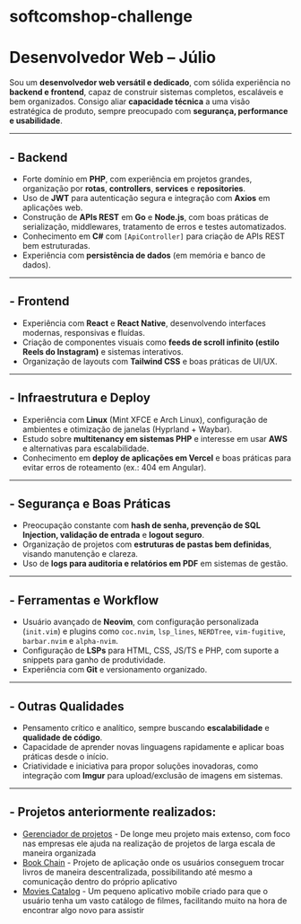 # softcomshop-challenge

# Desenvolvedor Web – Júlio

Sou um **desenvolvedor web versátil e dedicado**, com sólida experiência no **backend e frontend**, capaz de construir sistemas completos, escaláveis e bem organizados. Consigo aliar **capacidade técnica** a uma visão estratégica de produto, sempre preocupado com **segurança, performance e usabilidade**.

---

## - Backend
- Forte domínio em **PHP**, com experiência em projetos grandes, organização por **rotas**, **controllers**, **services** e **repositories**.  
- Uso de **JWT** para autenticação segura e integração com **Axios** em aplicações web.  
- Construção de **APIs REST** em **Go** e **Node.js**, com boas práticas de serialização, middlewares, tratamento de erros e testes automatizados.  
- Conhecimento em **C#** com `[ApiController]` para criação de APIs REST bem estruturadas.  
- Experiência com **persistência de dados** (em memória e banco de dados).  

---

## - Frontend
- Experiência com **React** e **React Native**, desenvolvendo interfaces modernas, responsivas e fluídas.  
- Criação de componentes visuais como **feeds de scroll infinito (estilo Reels do Instagram)** e sistemas interativos.  
- Organização de layouts com **Tailwind CSS** e boas práticas de UI/UX.  

---

## - Infraestrutura e Deploy
- Experiência com **Linux** (Mint XFCE e Arch Linux), configuração de ambientes e otimização de janelas (Hyprland + Waybar).  
- Estudo sobre **multitenancy em sistemas PHP** e interesse em usar **AWS** e alternativas para escalabilidade.  
- Conhecimento em **deploy de aplicações em Vercel** e boas práticas para evitar erros de roteamento (ex.: 404 em Angular).  

---

## - Segurança e Boas Práticas
- Preocupação constante com **hash de senha, prevenção de SQL Injection, validação de entrada** e **logout seguro**.  
- Organização de projetos com **estruturas de pastas bem definidas**, visando manutenção e clareza.  
- Uso de **logs para auditoria e relatórios em PDF** em sistemas de gestão.  

---

## - Ferramentas e Workflow
- Usuário avançado de **Neovim**, com configuração personalizada (`init.vim`) e plugins como `coc.nvim`, `lsp_lines`, `NERDTree`, `vim-fugitive`, `barbar.nvim` e `alpha-nvim`.  
- Configuração de **LSPs** para HTML, CSS, JS/TS e PHP, com suporte a snippets para ganho de produtividade.  
- Experiência com **Git** e versionamento organizado.  

---

## - Outras Qualidades
- Pensamento crítico e analítico, sempre buscando **escalabilidade** e **qualidade de código**.  
- Capacidade de aprender novas linguagens rapidamente e aplicar boas práticas desde o início.  
- Criatividade e iniciativa para propor soluções inovadoras, como integração com **Imgur** para upload/exclusão de imagens em sistemas.  

---

## - Projetos anteriormente realizados:
 
 - [Gerenciador de projetos](https://github.com/juliodeoliveira/MVC-project) - De longe meu projeto mais extenso, com foco nas empresas ele ajuda na realização de projetos de larga escala de maneira organizada
 - [Book Chain](https://github.com/juliodeoliveira/book-trade) - Projeto de aplicação onde os usuários conseguem trocar livros de maneira descentralizada, possibilitando até mesmo a comunicação dentro do próprio aplicativo
 - [Movies Catalog](https://github.com/juliodeoliveira/Movies-project) - Um pequeno aplicativo mobile criado para que o usuário tenha um vasto catálogo de filmes, facilitando muito na hora de encontrar algo novo para assistir
